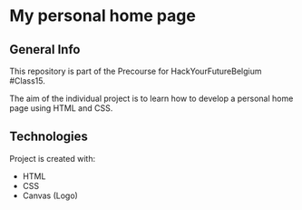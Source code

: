 # My personal home page

## General Info

This repository is part of the Precourse for HackYourFutureBelgium #Class15.

The aim of the individual project is to learn how to develop a personal home page using HTML and CSS.

## Technologies

Project is created with:

-  HTML
-  CSS
-  Canvas (Logo)
